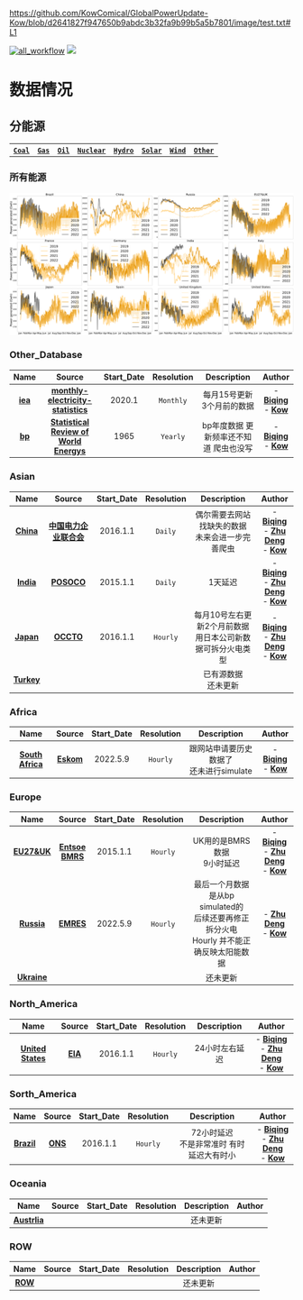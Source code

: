 https://github.com/KowComical/GlobalPowerUpdate-Kow/blob/d2641827f947650b9abdc3b32fa9b99b5a5b7801/image/test.txt#L1

[![all_workflow](https://github.com/KowComical/GlobalPowerUpdate-Kow/actions/workflows/all_workflow.yml/badge.svg?branch=master)](https://github.com/KowComical/GlobalPowerUpdate-Kow/actions/workflows/all_workflow.yml)
<a href="https://github.com/users/KowComical/projects/2"><img src="https://img.shields.io/badge/issues-project-blue"/></a>



# 数据情况
## 分能源
|||||||||
|:-:|:-:|:-:|:-:|:-:|:-:|:-:|:-:|
|**[`Coal`](./image/Coal_generation_for_all_country.svg)**|**[`Gas`](./image/Gas_generation_for_all_country.svg)**|**[`Oil`](./image/Oil_generation_for_all_country.svg)**|**[`Nuclear`](./image/Nuclear_generation_for_all_country.svg)**|**[`Hydro`](./image/Hydro_generation_for_all_country.svg)**|**[`Solar`](./image/Solar_generation_for_all_country.svg)**|**[`Wind`](./image/Wind_generation_for_all_country.svg)**|**[`Other`](./image/Other_generation_for_all_country.svg)**|
### 所有能源
![](./image/Power_generation_for_all_country.svg)


### Other_Database
|Name|Source|Start_Date|Resolution|Description|Author|
|:-:|:-:|:-:|:-:|:-:|:-:|
|**[iea](./data/#global_rf/iea)**|**[monthly-electricity-statistics](https://www.iea.org/data-and-statistics/data-product/monthly-electricity-statistics)**|2020.1|`Monthly`|每月15号更新3个月前的数据|- **[Biqing](https://github.com/cadagno)**<br>- **[Kow](https://github.com/KowComical)**|
|**[bp](./data/#global_rf/bp)**|**[Statistical Review of World Energys](https://www.bp.com/en/global/corporate/energy-economics/statistical-review-of-world-energy.html)**|1965|`Yearly`|bp年度数据 更新频率还不知道 爬虫也没写|- **[Biqing](https://github.com/cadagno)**<br>- **[Kow](https://github.com/KowComical)**|
### Asian
|Name|Source|Start_Date|Resolution|Description|Author|
|:-:|:-:|:-:|:-:|:-:|:-:|
|**[China](./data/asia/china)**|**[中国电力企业联合会](https://cec.org.cn/menu/index.html?170)**|2016.1.1|`Daily`|偶尔需要去网站找缺失的数据<br>未来会进一步完善爬虫|- **[Biqing](https://github.com/cadagno)**<br>- **[Zhu Deng](https://github.com/thuzhu)**<br>- **[Kow](https://github.com/KowComical)**|
|**[India](./data/asia/india)**|**[POSOCO](https://posoco.in/reports/daily-reports/)**|2015.1.1|`Daily`|1天延迟|- **[Biqing](https://github.com/cadagno)**<br>- **[Zhu Deng](https://github.com/thuzhu)**<br>- **[Kow](https://github.com/KowComical)**|
|**[Japan](./data/asia/japan)**|**[OCCTO](https://occtonet3.occto.or.jp/public/dfw/RP11/OCCTO/SD/LOGIN_login#)**|2016.1.1|`Hourly`|每月10号左右更新2个月前数据<br>用日本公司新数据可拆分火电类型|- **[Biqing](https://github.com/cadagno)**<br>- **[Zhu Deng](https://github.com/thuzhu)**<br>- **[Kow](https://github.com/KowComical)**|
|**[Turkey](https://github.com/KowComical/GlobalPowerUpdate-Kow/issues/27)**||||已有源数据<br>还未更新||

### Africa
|Name|Source|Start_Date|Resolution|Description|Author|
|:-:|:-:|:-:|:-:|:-:|:-:|
|**[South Africa](./data/africa/south_africa)**|**[Eskom](https://www.eskom.co.za/dataportal/supply-side/station-build-up-for-the-last-7-days/)**|2022.5.9|`Hourly`|跟网站申请要历史数据了<br>还未进行simulate|- **[Biqing](https://github.com/cadagno)**<br>- **[Kow](https://github.com/KowComical)**|

### Europe
|Name|Source|Start_Date|Resolution|Description|Author|
|:-:|:-:|:-:|:-:|:-:|:-:|
|**[EU27&UK](./data/europe/eu27_uk)**|**[Entsoe](https://transparency.entsoe.eu/generation/r2/actualGenerationPerProductionType/show)**<br>**[BMRS](https://www.bmreports.com/bmrs)**|2015.1.1|`Hourly`|UK用的是BMRS数据<br>9小时延迟|- **[Biqing](https://github.com/cadagno)**<br>- **[Zhu Deng](https://github.com/thuzhu)**<br>- **[Kow](https://github.com/KowComical)**|
|**[Russia](./data/europe/russia)**|**[EMRES](https://emres.cn)**|2022.5.9|`Hourly`|最后一个月数据是从bp simulated的<br>后续还要再修正拆分火电<br>Hourly 并不能正确反映太阳能数据|- **[Zhu Deng](https://github.com/thuzhu)**<br>- **[Kow](https://github.com/KowComical)**|
|**[Ukraine](https://github.com/KowComical/GlobalPowerUpdate-Kow/issues/23)** ||||还未更新||

### North_America
|Name|Source|Start_Date|Resolution|Description|Author|
|:-:|:-:|:-:|:-:|:-:|:-:|
|**[United States](./data/n_america/us)**|**[EIA](https://www.eia.gov/electricity/)**|2016.1.1|`Hourly`|24小时左右延迟|- **[Biqing](https://github.com/cadagno)**<br>- **[Zhu Deng](https://github.com/thuzhu)**<br>- **[Kow](https://github.com/KowComical)**|


### Sorth_America
|Name|Source|Start_Date|Resolution|Description|Author|
|:-:|:-:|:-:|:-:|:-:|:-:|
|**[Brazil](./data/s_america/brazil)**|**[ONS](http://www.ons.org.br/Paginas/resultados-da-operacao/historico-da-operacao)**|2016.1.1|`Hourly`|72小时延迟<br>不是非常准时 有时延迟大有时小|- **[Biqing](https://github.com/cadagno)**<br>- **[Zhu Deng](https://github.com/thuzhu)**<br>- **[Kow](https://github.com/KowComical)**|

### Oceania
|Name|Source|Start_Date|Resolution|Description|Author|
|:-:|:-:|:-:|:-:|:-:|:-:|
|**[Austrlia](https://github.com/KowComical/GlobalPowerUpdate-Kow/issues/12)**||||还未更新||

### ROW
|Name|Source|Start_Date|Resolution|Description|Author|
|:-:|:-:|:-:|:-:|:-:|:-:|
|**[ROW](https://github.com/KowComical/GlobalPowerUpdate-Kow/issues/11)**||||还未更新||


